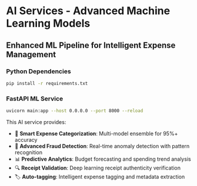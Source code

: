# AI Services - Advanced Machine Learning Models

## Enhanced ML Pipeline for Intelligent Expense Management

### Python Dependencies
```bash
pip install -r requirements.txt
```

### FastAPI ML Service
```bash
uvicorn main:app --host 0.0.0.0 --port 8000 --reload
```

This AI service provides:
- 🤖 **Smart Expense Categorization**: Multi-model ensemble for 95%+ accuracy
- 🚨 **Advanced Fraud Detection**: Real-time anomaly detection with pattern recognition
- 📊 **Predictive Analytics**: Budget forecasting and spending trend analysis
- 🔍 **Receipt Validation**: Deep learning receipt authenticity verification
- 🏷️ **Auto-tagging**: Intelligent expense tagging and metadata extraction